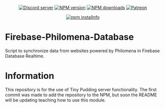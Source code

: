 <div align="center">
<p>
    <a href="https://discord.gg/TgHdvJd"><img src="https://img.shields.io/discord/413193536188579841?color=7289da&logo=discord&logoColor=white" alt="Discord server" /></a>
    <a href="https://www.npmjs.com/package/@tinypudding/firebase-philomena-database"><img src="https://img.shields.io/npm/v/@tinypudding/firebase-philomena-database.svg?maxAge=3600" alt="NPM version" /></a>
    <a href="https://www.npmjs.com/package/@tinypudding/firebase-philomena-database"><img src="https://img.shields.io/npm/dt/@tinypudding/firebase-philomena-database.svg?maxAge=3600" alt="NPM downloads" /></a>
    <a href="https://www.patreon.com/JasminDreasond"><img src="https://img.shields.io/badge/donate-patreon-F96854.svg" alt="Patreon" /></a>
</p>
<p>
    <a href="https://nodei.co/npm/@tinypudding/firebase-philomena-database/"><img src="https://nodei.co/npm/@tinypudding/firebase-philomena-database.png?downloads=true&stars=true" alt="npm installnfo" /></a>
</p>
</div>

# Firebase-Philomena-Database
Script to synchronize data from websites powered by Philomena in Firebase Database Realtime.

# Information
This repository is for the use of Tiny Pudding server functionality. The first commit was made to add the repository to the NPM, but soon the README will be updating teaching how to use this module.
